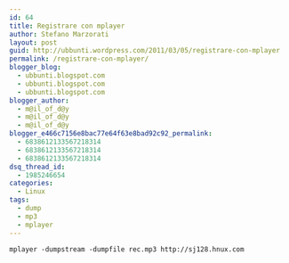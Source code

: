 ```yaml
---
id: 64
title: Registrare con mplayer
author: Stefano Marzorati
layout: post
guid: http://ubbunti.wordpress.com/2011/03/05/registrare-con-mplayer
permalink: /registrare-con-mplayer/
blogger_blog:
  - ubbunti.blogspot.com
  - ubbunti.blogspot.com
  - ubbunti.blogspot.com
blogger_author:
  - m@il_of_d@y
  - m@il_of_d@y
  - m@il_of_d@y
blogger_e466c7156e8bac77e64f63e8bad92c92_permalink:
  - 6838612133567218314
  - 6838612133567218314
  - 6838612133567218314
dsq_thread_id:
  - 1985246654
categories:
  - Linux
tags:
  - dump
  - mp3
  - mplayer
---
```

`mplayer -dumpstream -dumpfile rec.mp3 http://sj128.hnux.com`